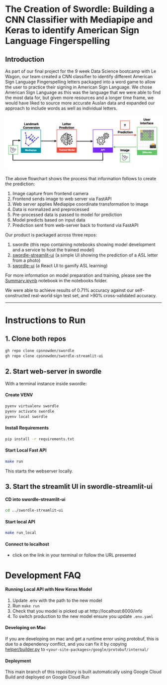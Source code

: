 # The Creation of Swordle: Building a CNN Classifier with Mediapipe and Keras to identify American Sign Language Fingerspelling

## Introduction

As part of our final project for the 9 week Data Science bootcamp with Le Wagon, our team created a CNN classifier to identify different American Sign Language Fingerspelling letters packaged into a word game to allow the user to practice their signing in American Sign Language. We chose American Sign Language as this was the language that we were able to find the most data for, but given more resources and a longer time frame, we would have liked to source more accurate Auslan data and expanded our approach to include words as well as individual letters.

![Flowchart](docs/flowchart.png)

The above flowchart shows the process that information follows to create the prediction:

1. Image capture from frontend camera
2. Frontend sends image to web server via FastAPI
3. Web server applies Mediapipe coordinate transformation to image
4. Data is normalized and preprocessed
5. Pre-processed data is passed to model for prediction
6. Model predicts based on input data
7. Prediction sent from web-server back to frontend via FastAPI

Our product is packaged across three repos:

1. swordle (this repo containing notebooks showing model development and a service to host the trained model)
2. [swordle-streamlit-ui](https://github.com/cpsnowden/swordle-streamlit-ui) (a simple UI showing the prediction of a ASL letter from a photo)
3. [swordle-ui](https://github.com/cpsnowden/swordle-ui) (a React UI to gamify ASL learning)

For more information on model preparation and training, please see the [Summary.ipynb](./notebooks/Summary.ipynb) notebook in the notebooks folder.

We were able to achieve results of 0.71% accuracy against our self-constructed real-world sign test set, and >90% cross-validated accuracy.

---

# Instructions to Run

## 1. Clone both repos

```bash
gh repo clone cpsnowden/swordle
gh repo clone cpsnowden/swordle-streamlit-ui
```

## 2. Start web-server in swordle

With a terminal instance inside swordle:

#### Create VENV

```bash
pyenv virtualenv swordle
pyenv activate swordle
pyenv local swordle
```

#### Install Requirements

```bash
pip install -r requirements.txt
```

#### Start Local Fast API

```bash
make run
```

This starts the webserver locally.

## 3. Start the streamlit UI in swordle-streamlit-ui

#### CD into swordle-streamlit-ui

```bash
cd ../swordle-streamlit-ui
```

#### Start local API

```bash
make run_local
```

#### Connect to localhost

- click on the link in your terminal or follow the URL presented

# Development FAQ

#### Running Local API with New Keras Model

1. Update .env with the path to the new model
2. Run `make run`
3. Check that you model is picked up at http://localhost:8000/info
4. To switch production to the new model ensure you update `.env.yaml`

#### Developing on Mac

If you are developing on mac and get a runtime error using protobuf, this is
due to a dependency conflict, and you can fix it by copying [helper/builder.py](helper/builder.py) to `<your-site-packages>/google/protobuf/internal/`

#### Deployment

This main branch of this repository is built automatically using Google Cloud Build and
deployed on Google Cloud Run
